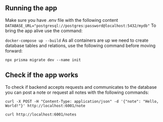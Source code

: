 ## Running the app
Make sure you have .env file with the following content ```DATABASE_URL="postgresql://postgres:password@localhost:5432/mydb"```
To bring the app alive use the command:

```docker-compose up --build```
As all containers are up we need to create database tables and relations, use the following command before moving forward:

```npx prisma migrate dev --name init```

## Check if the app works
To check if backend accepts requests and communicates to the database you can post a note or request all notes with the following commands:

```curl -X POST -H "Content-Type: application/json" -d '{"note": "Hello, World!"}' http://localhost:6001/note```

```curl http://localhost:6001/notes```
